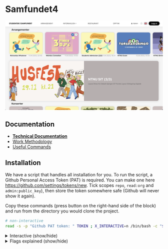# Samfundet4

<img src="./docs/splash.png"/>

## Documentation

- **[Technical Documentation](/docs/technical/README.md)**
- [Work Methodology](/docs/work-methodology.md)
- [Useful Commands](/docs/useful-commands.md)

## Installation

We have a script that handles all installation for you. To run the script, a Github Personal Access Token (PAT) is required. 
You can make one here https://github.com/settings/tokens/new. Tick scopes `repo`, `read:org` and `admin:public_key`), 
then store the token somewhere safe (Github will never show it again).

Copy these commands (press button on the right-hand side of the block) 
and run from the directory you would clone the project.

```sh
# non-interactive
read -s -p "Github PAT token: " TOKEN ; X_INTERACTIVE=n /bin/bash -c "$(curl -fsSL https://$TOKEN@raw.githubusercontent.com/Samfundet/Samfundet4/master/{bash_utils.sh,install.sh})" && . ~/.bash_profile && cd Samfundet4; unset TOKEN; unset X_INTERACTIVE;
```

<details>
<summary>Interactive (show/hide)</summary>

```sh
# interactive
read -s -p "Github PAT token: " TOKEN ; X_INTERACTIVE=y /bin/bash -c "$(curl -fsSL https://$TOKEN@raw.githubusercontent.com/Samfundet/Samfundet4/master/{bash_utils.sh,install.sh})" && . ~/.bash_profile && cd Samfundet4; unset TOKEN; unset X_INTERACTIVE;
```

<!--
cd ~/my-projects/test; rm -rf Samfundet4; read -s -p "Github PAT token: " TOKEN ; X_INTERACTIVE=y /bin/bash -c "$(curl -fsSL https://$TOKEN@raw.githubusercontent.com/Samfundet/Samfundet4/master/{bash_utils.sh,install.sh})" && . ~/.bash_profile && cd Samfundet4; unset TOKEN; unset X_INTERACTIVE;
 -->
</details>

<details>
<summary>Flags explained (show/hide)</summary>

> -   X_INTERACTIVE (y/n): determines how many prompts you receive before performing an action.  
>     curl:
> -   -f: fail fast
> -   -s: silent, no progress-meter
> -   -S: show error on fail
> -   -L: follow redirect

</details>

<br>
<br>
<br>

